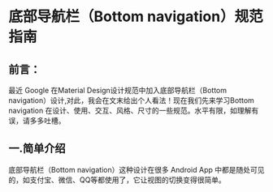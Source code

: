  底部导航栏（Bottom navigation）规范指南
 ==================================================
 
 前言：
 -----------------
 最近 Google 在Material Design设计规范中加入底部导航栏（Bottom navigation）设计,对此，我会在文末给出个人看法！现在我们先来学习Bottom navigation
 在设计、使用、交互、风格、尺寸的一些规范。水平有限，如理解有误，请多多吐槽。
 
 ## 一.简单介绍
底部导航栏（Bottom navigation）这种设计在很多 Android App 中都是随处可见的，如支付宝、微信、QQ等都使用了，它让视图的切换变得很简单。




